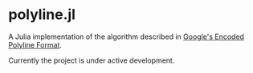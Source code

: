 # polyline.jl

A Julia implementation of the algorithm described in [Google's Encoded Polyline Format](https://developers.google.com/maps/documentation/utilities/polylinealgorithm).

Currently the project is under active development.
